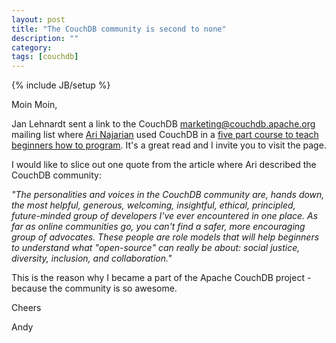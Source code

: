 ```yaml
---
layout: post
title: "The CouchDB community is second to none"
description: ""
category: 
tags: [couchdb]
---
```

{% include JB/setup %}

Moin Moin,

Jan Lehnardt sent a link to the CouchDB [marketing@couchdb.apache.org](http://couchdb.apache.org/#marketing-mailing-list) mailing list where [Ari Najarian](https://twitter.com/stickbyatlas) used CouchDB in a [five part course to teach beginners how to program](http://www.torusoft.com/blog/5-days-of-code-curriculum-day-3). It's a great read and I invite you to visit the page.

I would like to slice out one quote from the article where Ari described the CouchDB community:

*"The personalities and voices in the CouchDB community are, hands down, the most helpful, generous, welcoming, insightful, ethical, principled, future-minded group of developers I've ever encountered in one place. As far as online communities go, you can't find a safer, more encouraging group of advocates. These people are role models that will help beginners to understand what "open-source" can really be about: social justice, diversity, inclusion, and collaboration."*

This is the reason why I became a part of the Apache CouchDB project - because the community is so awesome.

Cheers

Andy
